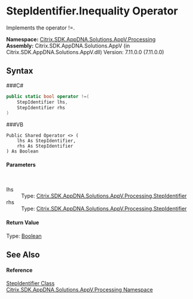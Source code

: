 # StepIdentifier.Inequality Operator 
 

Implements the operator !=.

**Namespace:**&nbsp;<a href="N_Citrix_SDK_AppDNA_Solutions_AppV_Processing">Citrix.SDK.AppDNA.Solutions.AppV.Processing</a><br />**Assembly:**&nbsp;Citrix.SDK.AppDNA.Solutions.AppV (in Citrix.SDK.AppDNA.Solutions.AppV.dll) Version: 7.11.0.0 (7.11.0.0)

## Syntax

###C#
```csharp
public static bool operator !=(
	StepIdentifier lhs,
	StepIdentifier rhs
)
```

###VB
```vbnet
Public Shared Operator <> ( 
	lhs As StepIdentifier,
	rhs As StepIdentifier
) As Boolean
```


#### Parameters
&nbsp;<dl><dt>lhs</dt><dd>Type: <a href="T_Citrix_SDK_AppDNA_Solutions_AppV_Processing_StepIdentifier">Citrix.SDK.AppDNA.Solutions.AppV.Processing.StepIdentifier</a><br /></dd><dt>rhs</dt><dd>Type: <a href="T_Citrix_SDK_AppDNA_Solutions_AppV_Processing_StepIdentifier">Citrix.SDK.AppDNA.Solutions.AppV.Processing.StepIdentifier</a><br /></dd></dl>

#### Return Value
Type: <a href="http://msdn2.microsoft.com/en-us/library/a28wyd50" target="_blank">Boolean</a>

## See Also


#### Reference
<a href="T_Citrix_SDK_AppDNA_Solutions_AppV_Processing_StepIdentifier">StepIdentifier Class</a><br /><a href="N_Citrix_SDK_AppDNA_Solutions_AppV_Processing">Citrix.SDK.AppDNA.Solutions.AppV.Processing Namespace</a><br />